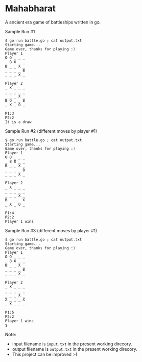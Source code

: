 Mahabharat
==========

A ancient era game of battleships written in go.

Sample Run #1
```
$ go run battle.go ; cat output.txt
Starting game...
Game over, thanks for playing :)
Player 1
O O _ _ _
_ B O _ _
B _ _ X _
_ _ _ _ B
_ _ _ X _

Player 2
_ X _ _ _
_ _ _ _ _
_ _ _ X _
B O _ _ B
_ X _ O _

P1:3
P2:2
It is a draw
```

Sample Run #2 (different moves by player #1)
```
$ go run battle.go ; cat output.txt
Starting game...
Game over, thanks for playing :)
Player 1
O O _ _ _
_ B O _ _
B _ _ X _
_ _ _ _ B
_ _ _ X _

Player 2
_ X _ _ _
_ _ _ _ _
_ _ _ X _
B _ _ _ X
_ X _ O _

P1:4
P2:2
Player 1 wins
```

Sample Run #3 (different moves by player #1)
```
$ go run battle.go ; cat output.txt
Starting game...
Game over, thanks for playing :)
Player 1
O O _ _ _
_ B O _ _
B _ _ X _
_ _ _ _ B
_ _ _ X _

Player 2
_ X _ _ _
_ _ _ _ _
_ _ _ X _
X _ _ _ X
_ X _ _ _

P1:5
P2:2
Player 1 wins
$
```

Note:

* input filename is `input.txt` in the present working direcory.
* output filename is `output.txt` in the present working direcory.
* This project can be improved :-)

